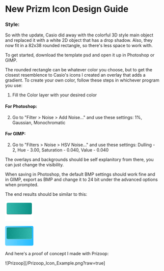 # New Prizm Icon Design Guide

### Style:
So with the update, Casio did away with the colorful 3D style main object and replaced it with a white 2D object that has a drop shadow. Also, they now fit in a 82x38 rounded rectangle, so there's less space to work with.

To get started, download the template psd and open it up in Photoshop or GIMP.

The rounded rectangle can be whatever color you choose, but to get the closest resemblence to Casio's icons I created an overlay that adds a gradient. To create your own color, follow these steps in whichever program you use:

1. Fill the Color layer with your desired color

#### For Photoshop:

2. Go to "Filter > Noise > Add Noise..." and use these settings: 1%, Gaussian, Monochromatic

#### For GIMP:

2. Go to "Filters > Noise > HSV Noise..." and use these settings: Dulling - 2, Hue - 3.00, Saturation - 0.040, Value - 0.040

The overlays and backgrounds should be self explanitory from there, you can just change the visibility.

When saving in Photoshop, the default BMP settings should work fine and in GIMP, export as BMP and change it to 24 bit under the advanced options when prompted.

The end results should be similar to this:

![Unselected](/unselected.png?raw=true)

![Selected](/selected.png?raw=true)

And here's a proof of concept I made with Prizoop:

![Prizoop][/Prizoop_Icon_Example.png?raw=true]
